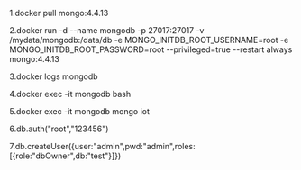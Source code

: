 1.docker pull mongo:4.4.13

2.docker run -d --name mongodb -p 27017:27017 -v /mydata/mongodb:/data/db -e MONGO_INITDB_ROOT_USERNAME=root -e MONGO_INITDB_ROOT_PASSWORD=root --privileged=true --restart always mongo:4.4.13

3.docker logs mongodb

4.docker exec -it mongodb bash

5.docker exec -it mongodb mongo iot

6.db.auth("root","123456")

7.db.createUser({user:"admin",pwd:"admin",roles:[{role:"dbOwner",db:"test"}]})